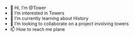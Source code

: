 - 👋 Hi, I’m @Tower
- 👀 I’m interested in Towers
- 🌱 I’m currently learning about History
- 💞️ I’m looking to collaborate on a project involving towers
- 📫 How to reach me plane
